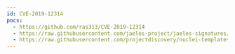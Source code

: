 ```yaml
---
id: CVE-2019-12314
pocs:
  - https://github.com/ras313/CVE-2019-12314
  - https://raw.githubusercontent.com/jaeles-project/jaeles-signatures/master/cves/deltek-maconomy-path-traversal-cve-2019-12314.yaml
  - https://raw.githubusercontent.com/projectdiscovery/nuclei-templates/master/cves/2019/CVE-2019-12314.yaml
---
```

